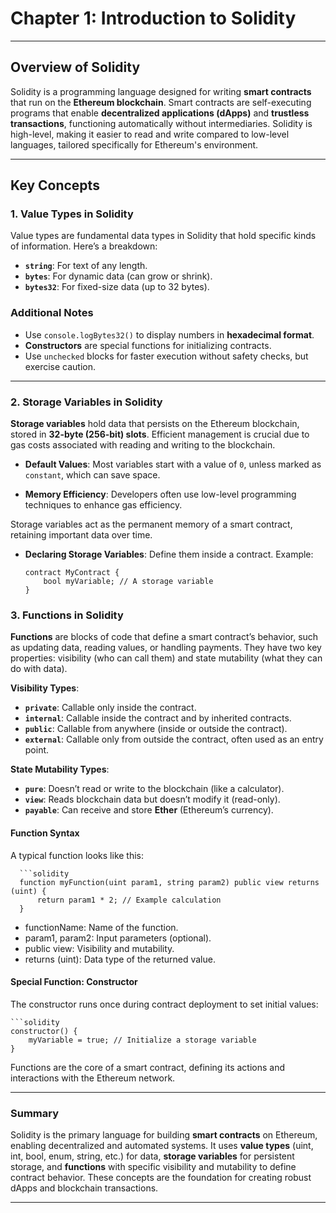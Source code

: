 # Chapter 1: Introduction to Solidity

---

## Overview of Solidity

Solidity is a programming language designed for writing **smart contracts** that run on the **Ethereum blockchain**. Smart contracts are self-executing programs that enable **decentralized applications (dApps)** and **trustless transactions**, functioning automatically without intermediaries. Solidity is high-level, making it easier to read and write compared to low-level languages, tailored specifically for Ethereum's environment.

---

## Key Concepts

### 1. Value Types in Solidity

Value types are fundamental data types in Solidity that hold specific kinds of information. Here’s a breakdown:

- **`string`**: For text of any length.
- **`bytes`**: For dynamic data (can grow or shrink).
- **`bytes32`**: For fixed-size data (up to 32 bytes).

### Additional Notes
- Use `console.logBytes32()` to display numbers in **hexadecimal format**.
- **Constructors** are special functions for initializing contracts.
- Use `unchecked` blocks for faster execution without safety checks, but exercise caution.

---

### 2. Storage Variables in Solidity

**Storage variables** hold data that persists on the Ethereum blockchain, stored in **32-byte (256-bit) slots**. Efficient management is crucial due to gas costs associated with reading and writing to the blockchain.

- **Default Values**: Most variables start with a value of `0`, unless marked as `constant`, which can save space.

- **Memory Efficiency**: Developers often use low-level programming techniques to enhance gas efficiency.

Storage variables act as the permanent memory of a smart contract, retaining important data over time.

- **Declaring Storage Variables**: Define them inside a contract. Example:
  ```solidity
  contract MyContract {
      bool myVariable; // A storage variable
  }
### 3. Functions in Solidity
**Functions** are blocks of code that define a smart contract’s behavior, such as updating data, reading values, or handling payments. They have two key properties: visibility (who can call them) and state mutability (what they can do with data).

**Visibility Types**:

- **`private`**: Callable only inside the contract.
- **`internal`**: Callable inside the contract and by inherited contracts.
- **`public`**: Callable from anywhere (inside or outside the contract).
- **`external`**: Callable only from outside the contract, often used as an entry point.

**State Mutability Types**:

- **`pure`**: Doesn’t read or write to the blockchain (like a calculator).
- **`view`**: Reads blockchain data but doesn’t modify it (read-only).
- **`payable`**: Can receive and store **Ether** (Ethereum’s currency).


#### Function Syntax
A typical function looks like this:

	  ```solidity
	  function myFunction(uint param1, string param2) public view returns (uint) {
	      return param1 * 2; // Example calculation
	  }
- functionName: Name of the function.
- param1, param2: Input parameters (optional).
- public view: Visibility and mutability.
- returns (uint): Data type of the returned value.

#### Special Function: Constructor
The constructor runs once during contract deployment to set initial values:

	```solidity
	constructor() {
	    myVariable = true; // Initialize a storage variable
	}
Functions are the core of a smart contract, defining its actions and interactions with the Ethereum network.

---
### Summary
Solidity is the primary language for building **smart contracts** on Ethereum, enabling decentralized and automated systems. It uses **value types** (uint, int, bool, enum, string, etc.) for data, **storage variables** for persistent storage, and **functions** with specific visibility and mutability to define contract behavior. These concepts are the foundation for creating robust dApps and blockchain transactions.

---

